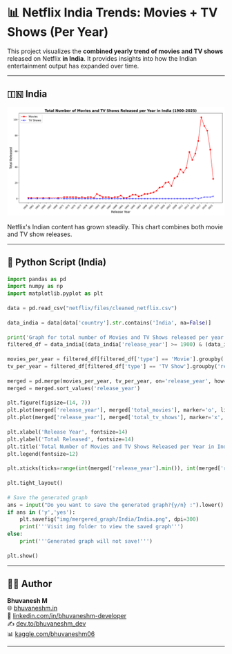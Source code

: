 # 📊 Netflix India Trends: Movies + TV Shows (Per Year)

This project visualizes the **combined yearly trend of movies and TV shows** released on Netflix **in India**. It provides insights into how the Indian entertainment output has expanded over time.

---

## 🇮🇳 India

![Merged Graph - India](https://raw.githubusercontent.com/bhuvanesh-m-dev/ds-intern-unified-mentor/refs/heads/main/netflix/img/mergered_graph/India/India.png)

Netflix's Indian content has grown steadily. This chart combines both movie and TV show releases.  

---

## 🐍 Python Script (India)

```python
import pandas as pd
import numpy as np
import matplotlib.pyplot as plt

data = pd.read_csv("netflix/files/cleaned_netflix.csv")

data_india = data[data['country'].str.contains('India', na=False)]

print('Graph for total number of Movies and TV Shows released per year in Netflix OTT (India only)')
filtered_df = data_india[(data_india['release_year'] >= 1900) & (data_india['release_year'] <= 2025)]

movies_per_year = filtered_df[filtered_df['type'] == 'Movie'].groupby('release_year').size().reset_index(name='total_movies')
tv_per_year = filtered_df[filtered_df['type'] == 'TV Show'].groupby('release_year').size().reset_index(name='total_tv_shows')

merged = pd.merge(movies_per_year, tv_per_year, on='release_year', how='outer').fillna(0)
merged = merged.sort_values('release_year')

plt.figure(figsize=(14, 7))
plt.plot(merged['release_year'], merged['total_movies'], marker='o', linestyle='-', color='r', label='Movies')
plt.plot(merged['release_year'], merged['total_tv_shows'], marker='x', linestyle='--', color='b', label='TV Shows')

plt.xlabel('Release Year', fontsize=14)
plt.ylabel('Total Released', fontsize=14)
plt.title('Total Number of Movies and TV Shows Released per Year in India (1900–2025)', fontsize=16, fontweight='bold')
plt.legend(fontsize=12)

plt.xticks(ticks=range(int(merged['release_year'].min()), int(merged['release_year'].max())+1, 2), rotation=45, ha='right')

plt.tight_layout()

# Save the generated graph 
ans = input("Do you want to save the generated graph?{y/n} :").lower()
if ans in ('y','yes'):
    plt.savefig("img/mergered_graph/India/India.png", dpi=300)
    print('''Visit img folder to view the saved graph''')
else:
    print('''Generated graph will not save!''')

plt.show()
```

---

## 🙋‍♂️ Author  

**Bhuvanesh M**  
🌐 [bhuvaneshm.in](https://bhuvaneshm.in)  
🔗 [linkedin.com/in/bhuvaneshm-developer](https://www.linkedin.com/in/bhuvaneshm-developer)  
✍️ [dev.to/bhuvaneshm\_dev](https://dev.to/bhuvaneshm_dev)  
📊 [kaggle.com/bhuvaneshm06](https://www.kaggle.com/bhuvaneshm06)  

---

